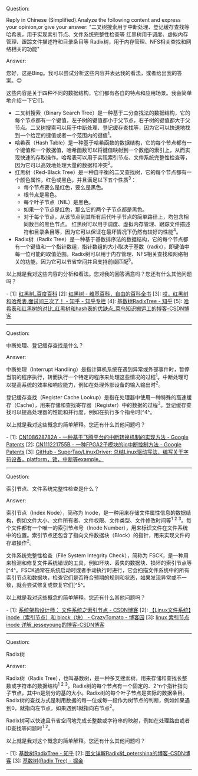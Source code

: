 Question:

Reply in Chinese (Simplified).Analyze the following content and express your opinion,or give your answer:
"二叉树搜索用于中断处理、登记缓存查找等
哈希表，用于实现索引节点、文件系统完整性检查等
红黑树用于调度、虚拟内存管理、跟踪文件描述符和目录条目等
Radix树，用于内存管理、NFS相关查找和网络相关的功能"

Answer:

您好，这是Bing。我可以尝试分析这些内容并表达我的看法，或者给出我的答案。😊

这些内容是关于四种不同的数据结构，它们都有各自的特点和应用场景。我会简单地介绍一下它们。

- 二叉树搜索（Binary Search Tree）是一种基于二分查找法的数据结构，它的每个节点都有一个键值，左子树的键值都小于父节点，右子树的键值都大于父节点。二叉树搜索可以用于中断处理、登记缓存查找等，因为它可以快速地找到一个给定的键值或者一个范围内的键值<sup>1</sup>。
- 哈希表（Hash Table）是一种基于哈希函数的数据结构，它的每个节点都有一个键值和一个数据值，哈希函数可以将键值映射到一个数组的索引上，从而实现快速的存取操作。哈希表可以用于实现索引节点、文件系统完整性检查等，因为它可以高效地处理大量的数据和冲突<sup>2</sup>。
- 红黑树（Red-Black Tree）是一种自平衡的二叉查找树，它的每个节点都有一个颜色属性，红色或黑色，并且满足以下五个性质<sup>3</sup>：
    - 每个节点要么是红色，要么是黑色。
    - 根节点是黑色。
    - 每个叶子节点（NIL）是黑色。
    - 如果一个节点是红色，那么它的两个子节点都是黑色。
    - 对于每个节点，从该节点到其所有后代叶子节点的简单路径上，均包含相同数目的黑色节点。
红黑树可以用于调度、虚拟内存管理、跟踪文件描述符和目录条目等，因为它可以保证在最坏情况下仍然有较好的性能<sup>4</sup>。
- Radix树（Radix Tree）是一种基于基数排序法的数据结构，它的每个节点都有一个键值和一个指针数组，指针数组的大小取决于基数（radix），即键值中每一位可能的取值范围。Radix树可以用于内存管理、NFS相关查找和网络相关的功能，因为它可以节省空间并且支持前缀匹配<sup>5</sup>。

以上就是我对这些内容的分析和看法。您对我的回答满意吗？您还有什么其他问题吗？

\-
\[1]: [红黑树_百度百科](https://baike.baidu.com/item/红黑树)
\[2]: [红黑树 - 维基百科，自由的百科全书](https://zh.wikipedia.org/wiki/%E7%BA%A2%E9%BB%91%E6%A0%91)
\[3]: [哎，红黑树和哈希表,面试问三次了！ - 知乎 - 知乎专栏](https://zhuanlan.zhihu.com/p/358346216)
\[4]: [基数树RadixTree - 知乎](https://zhuanlan.zhihu.com/p/269532035)
\[5]: [哈希表和红黑树的对比_红黑树和hash表的优缺点_菜鸟知识搬运工的博客-CSDN博客](https://blog.csdn.net/qq_30815237/article/details/91049223)

<hr/>

Question:

中断处理、登记缓存查找是什么？

Answer:

中断处理（Interrupt Handling）是指计算机系统在遇到异常或外部事件时，暂停当前的程序执行，转而执行一个特定的程序来处理这些情况的过程<sup>1</sup>。中断处理可以提高系统的效率和响应能力，例如在处理外部设备的输入输出时<sup>2</sup>。

登记缓存查找（Register Cache Lookup）是指在处理器中使用一种特殊的高速缓存（Cache），用来存储和查找寄存器（Register）中的数据的过程<sup>3</sup>。登记缓存查找可以提高处理器的性能和并行度，例如在执行多个指令时[^4^。

以上就是我对这些概念的简单解释。您还有什么其他问题吗？

\-
\[1]: [CN108628782A - 一种基于飞腾平台的中断转换机制的实现方法 - Google Patents](https://patents.google.com/patent/CN108628782A/zh)
\[2]: [CN111221755B - 一种FPGA2子模块的io中断控制方法 - Google Patents](https://patents.google.com/patent/CN111221755B/zh)
\[3]: [GitHub - SuperTao/LinuxDriver: 总结Linux驱动写法，编写关于字符设备，platform，锁，中断等example。](https://github.com/SuperTao/LinuxDriver)

<hr/>

Question:

索引节点、文件系统完整性检查是什么？

Answer:

索引节点（Index Node），简称为 Inode，是一种用来存储文件属性信息的数据结构，例如文件大小、文件所有者、文件权限、文件类型、文件修改时间等<sup>1</sup> <sup>2</sup> <sup>3</sup>。每个文件都有一个唯一的索引节点号（Inode Number），用来标识文件在文件系统中的位置。索引节点还包含了指向文件数据块（Block）的指针，用来实现文件的存取操作<sup>2</sup>。

文件系统完整性检查（File System Integrity Check），简称为 FSCK，是一种用来检测和修复文件系统错误的工具，例如坏块、丢失的数据块、损坏的索引节点等[^4^。FSCK通常在系统启动时或者手动执行时进行，它会扫描文件系统中的所有索引节点和数据块，检查它们是否符合预期的规则和状态，如果发现异常或不一致，就会尝试修复或恢复它们[^5^。

以上就是我对这些概念的简单解释。您还有什么其他问题吗？

\-
\[1]: [系统架构设计师： 文件系统之索引节点 - CSDN博客](https://blog.csdn.net/aganliang/article/details/81415667)
\[2]: [【Linux文件系统】inode（索引节点）和 block（块） - CrazyTomato - 博客园](https://www.cnblogs.com/SchrodingerDoggy/p/14275524.html)
\[3]: [linux 索引节点 inode 详解_jesseyoung的博客-CSDN博客](https://blog.csdn.net/jesseyoung/article/details/42524813)

<hr/>

Question:

Radix树

Answer:

Radix树（Radix Tree），也叫基数树，是一种多叉搜索树，用来存储和查找长整数或字符串的数据结构<sup>1</sup> <sup>2</sup> <sup>3</sup>。Radix树的每个节点有一个固定的、2^n个指针指向子节点，其中n是划分的基的大小。Radix树的每个叶子节点是实际的数据条目。Radix树的查找方式是利用数据的每一位或每一段作为树节点的判断，例如如果遇到0，就指向左节点，如果遇到1就指向右节点<sup>2</sup>。

Radix树可以快速且节省空间地完成长整数或字符串的映射，例如在处理路由或者ID查找等问题时<sup>1</sup> <sup>2</sup>。

以上就是我对这个概念的简单解释。您还有什么其他问题吗？

\-
\[1]: [基数树RadixTree - 知乎](https://zhuanlan.zhihu.com/p/269532035)
\[2]: [图文详解Radix树_petershina的博客-CSDN博客](https://blog.csdn.net/petershina/article/details/53313624)
\[3]: [基数树(Radix Tree) - 掘金](https://juejin.cn/post/6933244263241089037)

<hr/>

